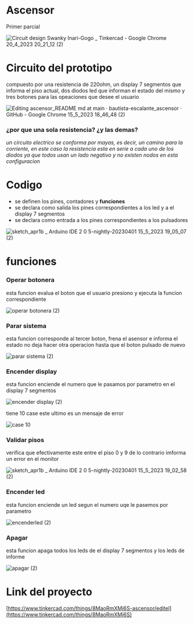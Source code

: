 # Ascensor
Primer parcial

![Circuit design Swanky Inari-Gogo _ Tinkercad - Google Chrome 20_4_2023 20_21_12 (2)](https://github.com/bautista-escalante/ascensor/assets/123372673/ed979e49-ee34-48d3-bc89-53a80d067382)

# Circuito del prototipo
compuesto por una resistencia de 220ohm, un display 7 segmentos que informa el piso actual, dos diodos led que informan el estado del mismo y tres botones para las opeaciones que desee el usuario

![Editing ascensor_README md at main · bautista-escalante_ascensor · GitHub - Google Chrome 15_5_2023 18_46_48 (2)](https://github.com/bautista-escalante/ascensor/assets/123372673/b46b2634-a429-4126-8e5d-d4dbd049bc02)

### ¿por que una sola resistencia? ¿y las demas?
_un circuito electrico se conforma por mayas, es decir, un camino para la corriente, en este caso la resistencia esta en serie a cada uno de los diodos ya que todos usan un lado negativo y no existen nodos en esta configuracion_

# Codigo
  * se definen los pines, contadores y __funciones__ 
  * se declara como salida los pines correspondientes a los led y a el display 7 segmentos
  * se declara como entrada a los pines correspondientes a los pulsadores 

![sketch_apr1b _ Arduino IDE 2 0 5-nightly-20230401 15_5_2023 19_05_07 (2)](https://github.com/bautista-escalante/ascensor/assets/123372673/c769bd69-b281-4f09-9779-05a4d2801ad5)

# funciones

### Operar botonera
 esta funcion evalua el boton que el usuario presiono y ejecuta la funcion correspondiente 

![operar botonera (2)](https://github.com/bautista-escalante/ascensor/assets/123372673/7ebaccbb-c782-4600-8f5c-23839750d2d5)

### Parar sistema
esta funcion corresponde al tercer boton, frena el asensor e informa el estado no deja hacer otra operacion hasta que el boton pulsado de nuevo

![parar sistema (2)](https://github.com/bautista-escalante/ascensor/assets/123372673/14c5854c-86d7-48cc-9fa4-f53c23437c65)

### Encender display 
esta funcion enciende el numero que le pasamos por parametro en el display 7 segmentos 

![encender display (2)](https://github.com/bautista-escalante/ascensor/assets/123372673/ebfabdd4-ca45-4eaf-831e-5584ab71ca57)

tiene 10 case este ultimo es un mensaje de error 

![case 10](https://github.com/bautista-escalante/ascensor/assets/123372673/27fbe103-888b-4e11-ad36-6380586644b6)

### Validar pisos 
verifica que efectivamente este entre el piso 0 y 9 de lo contrario imforma un error en el monitor 

![sketch_apr1b _ Arduino IDE 2 0 5-nightly-20230401 15_5_2023 19_02_58 (2)](https://github.com/bautista-escalante/ascensor/assets/123372673/5dfe970a-24a8-4c28-bb2e-2b9f6c11e9bc)

### Encender led 
esta funcion enciende un led segun el numero uqe le pasemos por parametro 

![encenderled (2)](https://github.com/bautista-escalante/ascensor/assets/123372673/7af02c50-7aa7-4d2f-834e-1e16302f16c8)

### Apagar
esta funcion apaga todos los leds de el display 7 segmentos y los leds de informe 

![apagar (2)](https://github.com/bautista-escalante/ascensor/assets/123372673/e55c1e6e-050f-4185-92e5-902b732c31d0)

# Link del proyecto

[https://www.tinkercad.com/things/8MaoRmXMj6S-ascensor/editel](https://www.tinkercad.com/things/8MaoRmXMj6S)



